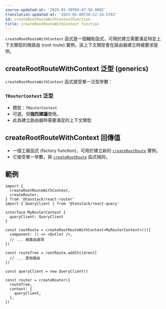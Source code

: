 ```yaml
---
source-updated-at: '2025-01-30T04:47:58.000Z'
translation-updated-at: '2025-05-08T20:22:14.578Z'
id: createRootRouteWithContextFunction
title: createRootRouteWithContext function
---
```


`createRootRouteWithContext` 函式是一個輔助函式，可用於建立需要滿足特定上下文類型的根路由 (root route) 實例，該上下文類型會在路由器建立時被要求提供。

## createRootRouteWithContext 泛型 (generics)

`createRootRouteWithContext` 函式接受單一泛型參數：

### `TRouterContext` 泛型

- 類型：`TRouterContext`
- 可選，但**強烈建議**使用。
- 此為建立路由器時需要滿足的上下文類型

## createRootRouteWithContext 回傳值

- 一個工廠函式 (factory function)，可用於建立新的 [`createRootRoute`](./createRootRouteFunction.md) 實例。
- 它接受單一參數，與 [`createRootRoute`](./createRootRouteFunction.md) 函式相同。

## 範例

```tsx
import {
  createRootRouteWithContext,
  createRouter,
} from '@tanstack/react-router'
import { QueryClient } from '@tanstack/react-query'

interface MyRouterContext {
  queryClient: QueryClient
}

const rootRoute = createRootRouteWithContext<MyRouterContext>()({
  component: () => <Outlet />,
  // ... 根路由選項
})

const routeTree = rootRoute.addChildren([
  // ... 其他路由
])

const queryClient = new QueryClient()

const router = createRouter({
  routeTree,
  context: {
    queryClient,
  },
})
```
